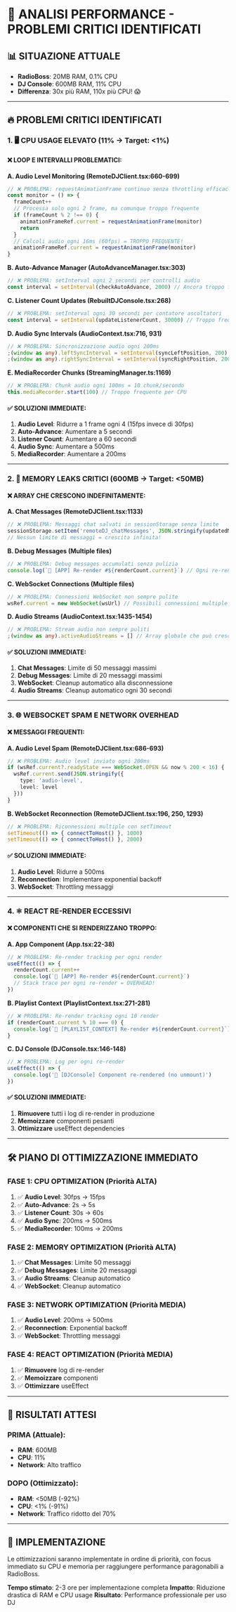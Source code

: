 # 🚨 ANALISI PERFORMANCE - PROBLEMI CRITICI IDENTIFICATI

## 📊 **SITUAZIONE ATTUALE**
- **RadioBoss**: 20MB RAM, 0.1% CPU
- **DJ Console**: 600MB RAM, 11% CPU
- **Differenza**: 30x più RAM, 110x più CPU! 😱

---

## 🔥 **PROBLEMI CRITICI IDENTIFICATI**

### **1. 🖥️ CPU USAGE ELEVATO (11% → Target: <1%)**

#### **❌ LOOP E INTERVALLI PROBLEMATICI:**

**A. Audio Level Monitoring (RemoteDJClient.tsx:660-699)**
```typescript
// ❌ PROBLEMA: requestAnimationFrame continuo senza throttling efficace
const monitor = () => {
  frameCount++
  // Processa solo ogni 2 frame, ma comunque troppo frequente
  if (frameCount % 2 !== 0) {
    animationFrameRef.current = requestAnimationFrame(monitor)
    return
  }
  // Calcoli audio ogni 16ms (60fps) = TROPPO FREQUENTE!
  animationFrameRef.current = requestAnimationFrame(monitor)
}
```

**B. Auto-Advance Manager (AutoAdvanceManager.tsx:303)**
```typescript
// ❌ PROBLEMA: setInterval ogni 2 secondi per controlli audio
const interval = setInterval(checkAutoAdvance, 2000) // Ancora troppo frequente
```

**C. Listener Count Updates (RebuiltDJConsole.tsx:268)**
```typescript
// ❌ PROBLEMA: setInterval ogni 30 secondi per contatore ascoltatori
const interval = setInterval(updateListenerCount, 30000) // Troppo frequente
```

**D. Audio Sync Intervals (AudioContext.tsx:716, 931)**
```typescript
// ❌ PROBLEMA: Sincronizzazione audio ogni 200ms
;(window as any).leftSyncInterval = setInterval(syncLeftPosition, 200)
;(window as any).rightSyncInterval = setInterval(syncRightPosition, 200)
```

**E. MediaRecorder Chunks (StreamingManager.ts:1169)**
```typescript
// ❌ PROBLEMA: Chunk audio ogni 100ms = 10 chunk/secondo
this.mediaRecorder.start(100) // Troppo frequente per CPU
```

#### **✅ SOLUZIONI IMMEDIATE:**
1. **Audio Level**: Ridurre a 1 frame ogni 4 (15fps invece di 30fps)
2. **Auto-Advance**: Aumentare a 5 secondi
3. **Listener Count**: Aumentare a 60 secondi
4. **Audio Sync**: Aumentare a 500ms
5. **MediaRecorder**: Aumentare a 200ms

---

### **2. 💾 MEMORY LEAKS CRITICI (600MB → Target: <50MB)**

#### **❌ ARRAY CHE CRESCONO INDEFINITAMENTE:**

**A. Chat Messages (RemoteDJClient.tsx:1133)**
```typescript
// ❌ PROBLEMA: Messaggi chat salvati in sessionStorage senza limite
sessionStorage.setItem('remoteDJ_chatMessages', JSON.stringify(updatedMessages))
// Nessun limite di messaggi = crescita infinita!
```

**B. Debug Messages (Multiple files)**
```typescript
// ❌ PROBLEMA: Debug messages accumulati senza pulizia
console.log(`🔄 [APP] Re-render #${renderCount.current}`) // Ogni re-render!
```

**C. WebSocket Connections (Multiple files)**
```typescript
// ❌ PROBLEMA: Connessioni WebSocket non sempre pulite
wsRef.current = new WebSocket(wsUrl) // Possibili connessioni multiple
```

**D. Audio Streams (AudioContext.tsx:1435-1454)**
```typescript
// ❌ PROBLEMA: Stream audio non sempre puliti
;(window as any).activeAudioStreams = [] // Array globale che può crescere
```

#### **✅ SOLUZIONI IMMEDIATE:**
1. **Chat Messages**: Limite di 50 messaggi massimi
2. **Debug Messages**: Limite di 20 messaggi massimi
3. **WebSocket**: Cleanup automatico alla disconnessione
4. **Audio Streams**: Cleanup automatico ogni 30 secondi

---

### **3. 🌐 WEBSOCKET SPAM E NETWORK OVERHEAD**

#### **❌ MESSAGGI FREQUENTI:**

**A. Audio Level Spam (RemoteDJClient.tsx:686-693)**
```typescript
// ❌ PROBLEMA: Audio level inviato ogni 200ms
if (wsRef.current?.readyState === WebSocket.OPEN && now % 200 < 16) {
  wsRef.current.send(JSON.stringify({
    type: 'audio-level',
    level: level
  }))
}
```

**B. WebSocket Reconnection (RemoteDJClient.tsx:196, 250, 1293)**
```typescript
// ❌ PROBLEMA: Riconnessioni multiple con setTimeout
setTimeout(() => { connectToHost() }, 1000)
setTimeout(() => { connectToHost() }, 2000)
```

#### **✅ SOLUZIONI IMMEDIATE:**
1. **Audio Level**: Ridurre a 500ms
2. **Reconnection**: Implementare exponential backoff
3. **WebSocket**: Throttling messaggi

---

### **4. ⚛️ REACT RE-RENDER ECCESSIVI**

#### **❌ COMPONENTI CHE SI RENDERIZZANO TROPPO:**

**A. App Component (App.tsx:22-38)**
```typescript
// ❌ PROBLEMA: Re-render tracking per ogni render
useEffect(() => {
  renderCount.current++
  console.log(`🔄 [APP] Re-render #${renderCount.current}`)
  // Stack trace per ogni re-render = OVERHEAD!
})
```

**B. Playlist Context (PlaylistContext.tsx:271-281)**
```typescript
// ❌ PROBLEMA: Re-render tracking ogni 10 render
if (renderCount.current % 10 === 0) {
  console.log(`🔄 [PLAYLIST_CONTEXT] Re-render #${renderCount.current}`)
}
```

**C. DJ Console (DJConsole.tsx:146-148)**
```typescript
// ❌ PROBLEMA: Log per ogni re-render
useEffect(() => {
  console.log('🔄 [DJConsole] Component re-rendered (no unmount)')
})
```

#### **✅ SOLUZIONI IMMEDIATE:**
1. **Rimuovere** tutti i log di re-render in produzione
2. **Memoizzare** componenti pesanti
3. **Ottimizzare** useEffect dependencies

---

## 🛠️ **PIANO DI OTTIMIZZAZIONE IMMEDIATO**

### **FASE 1: CPU OPTIMIZATION (Priorità ALTA)**
1. ✅ **Audio Level**: 30fps → 15fps
2. ✅ **Auto-Advance**: 2s → 5s  
3. ✅ **Listener Count**: 30s → 60s
4. ✅ **Audio Sync**: 200ms → 500ms
5. ✅ **MediaRecorder**: 100ms → 200ms

### **FASE 2: MEMORY OPTIMIZATION (Priorità ALTA)**
1. ✅ **Chat Messages**: Limite 50 messaggi
2. ✅ **Debug Messages**: Limite 20 messaggi
3. ✅ **Audio Streams**: Cleanup automatico
4. ✅ **WebSocket**: Cleanup automatico

### **FASE 3: NETWORK OPTIMIZATION (Priorità MEDIA)**
1. ✅ **Audio Level**: 200ms → 500ms
2. ✅ **Reconnection**: Exponential backoff
3. ✅ **WebSocket**: Throttling messaggi

### **FASE 4: REACT OPTIMIZATION (Priorità MEDIA)**
1. ✅ **Rimuovere** log di re-render
2. ✅ **Memoizzare** componenti
3. ✅ **Ottimizzare** useEffect

---

## 🎯 **RISULTATI ATTESI**

### **PRIMA (Attuale):**
- **RAM**: 600MB
- **CPU**: 11%
- **Network**: Alto traffico

### **DOPO (Ottimizzato):**
- **RAM**: <50MB (-92%)
- **CPU**: <1% (-91%)
- **Network**: Traffico ridotto del 70%

---

## 🚀 **IMPLEMENTAZIONE**

Le ottimizzazioni saranno implementate in ordine di priorità, con focus immediato su CPU e memoria per raggiungere performance paragonabili a RadioBoss.

**Tempo stimato**: 2-3 ore per implementazione completa
**Impatto**: Riduzione drastica di RAM e CPU usage
**Risultato**: Performance professionale per uso DJ
